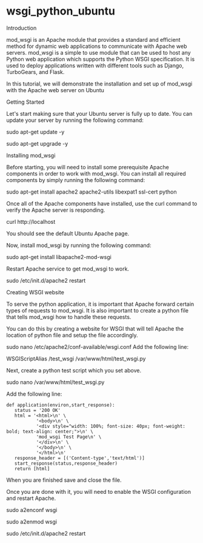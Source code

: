 # wsgi_python_ubuntu

Introduction

mod_wsgi is an Apache module that provides a standard and efficient method for dynamic web applications to communicate with Apache web servers. mod_wsgi is a simple to use module that can be used to host any Python web application which supports the Python WSGI specification. It is used to deploy applications written with different tools such as Django, TurboGears, and Flask.

In this tutorial, we will demonstrate the installation and set up of mod_wsgi with the Apache web server on Ubuntu

Getting Started

Let's start making sure that your Ubuntu server is fully up to date. You can update your server by running the following command:

sudo apt-get update -y

sudo apt-get upgrade -y


Installing mod_wsgi

Before starting, you will need to install some prerequisite Apache components in order to work with mod_wsgi. You can install all required components by simply running the following command:

sudo apt-get install apache2 apache2-utils libexpat1 ssl-cert python

Once all of the Apache components have installed, use the curl command to verify the Apache server is responding.

curl http://localhost

You should see the default Ubuntu Apache page.

Now, install mod_wsgi by running the following command:

sudo apt-get install libapache2-mod-wsgi

Restart Apache service to get mod_wsgi to work.

sudo /etc/init.d/apache2 restart

Creating WSGI website

To serve the python application, it is important that Apache forward certain types of requests to mod_wsgi. It is also important to create a python file that tells mod_wsgi how to handle these requests.

You can do this by creating a website for WSGI that will tell Apache the location of python file and setup the file accordingly.

sudo nano /etc/apache2/conf-available/wsgi.conf
Add the following line:

WSGIScriptAlias /test_wsgi /var/www/html/test_wsgi.py

Next, create a python test script which you set above.

sudo nano  /var/www/html/test_wsgi.py

Add the following line:

```
def application(environ,start_response):
   status = '200 OK'
   html = '<html>\n' \
           '<body>\n' \
           '<div style="width: 100%; font-size: 40px; font-weight: bold; text-align: center;">\n' \
           'mod_wsgi Test Page\n' \
           '</div>\n' \
           '</body>\n' \
           '</html>\n'
   response_header = [('Content-type','text/html')]
   start_response(status,response_header)
   return [html]
```

When you are finished save and close the file.

Once you are done with it, you will need to enable the WSGI configuration and restart Apache.

sudo a2enconf wsgi

sudo a2enmod wsgi

sudo /etc/init.d/apache2 restart



